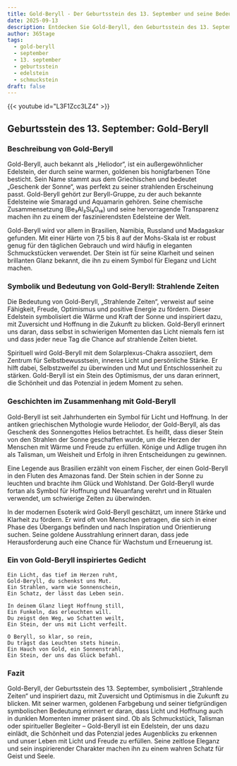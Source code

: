 ```yaml
---
title: Gold-Beryll - Der Geburtsstein des 13. September und seine Bedeutung
date: 2025-09-13
description: Entdecken Sie Gold-Beryll, den Geburtsstein des 13. September, der Strahlende Zeiten symbolisiert. Seine Symbolik und Geschichte werden Sie inspirieren.
author: 365tage
tags:
  - gold-beryll
  - september
  - 13. september
  - geburtsstein
  - edelstein
  - schmuckstein
draft: false
---
```


{{< youtube id="L3F1Zcc3LZ4" >}}

## Geburtsstein des 13. September: Gold-Beryll

### Beschreibung von Gold-Beryll

Gold-Beryll, auch bekannt als „Heliodor“, ist ein außergewöhnlicher Edelstein, der durch seine warmen, goldenen bis honigfarbenen Töne besticht. Sein Name stammt aus dem Griechischen und bedeutet „Geschenk der Sonne“, was perfekt zu seiner strahlenden Erscheinung passt. Gold-Beryll gehört zur Beryll-Gruppe, zu der auch bekannte Edelsteine wie Smaragd und Aquamarin gehören. Seine chemische Zusammensetzung (Be₃Al₂Si₆O₁₈) und seine hervorragende Transparenz machen ihn zu einem der faszinierendsten Edelsteine der Welt.

Gold-Beryll wird vor allem in Brasilien, Namibia, Russland und Madagaskar gefunden. Mit einer Härte von 7,5 bis 8 auf der Mohs-Skala ist er robust genug für den täglichen Gebrauch und wird häufig in eleganten Schmuckstücken verwendet. Der Stein ist für seine Klarheit und seinen brillanten Glanz bekannt, die ihn zu einem Symbol für Eleganz und Licht machen.

### Symbolik und Bedeutung von Gold-Beryll: Strahlende Zeiten

Die Bedeutung von Gold-Beryll, „Strahlende Zeiten“, verweist auf seine Fähigkeit, Freude, Optimismus und positive Energie zu fördern. Dieser Edelstein symbolisiert die Wärme und Kraft der Sonne und inspiriert dazu, mit Zuversicht und Hoffnung in die Zukunft zu blicken. Gold-Beryll erinnert uns daran, dass selbst in schwierigen Momenten das Licht niemals fern ist und dass jeder neue Tag die Chance auf strahlende Zeiten bietet.

Spirituell wird Gold-Beryll mit dem Solarplexus-Chakra assoziiert, dem Zentrum für Selbstbewusstsein, inneres Licht und persönliche Stärke. Er hilft dabei, Selbstzweifel zu überwinden und Mut und Entschlossenheit zu stärken. Gold-Beryll ist ein Stein des Optimismus, der uns daran erinnert, die Schönheit und das Potenzial in jedem Moment zu sehen.

### Geschichten im Zusammenhang mit Gold-Beryll

Gold-Beryll ist seit Jahrhunderten ein Symbol für Licht und Hoffnung. In der antiken griechischen Mythologie wurde Heliodor, der Gold-Beryll, als das Geschenk des Sonnengottes Helios betrachtet. Es heißt, dass dieser Stein von den Strahlen der Sonne geschaffen wurde, um die Herzen der Menschen mit Wärme und Freude zu erfüllen. Könige und Adlige trugen ihn als Talisman, um Weisheit und Erfolg in ihren Entscheidungen zu gewinnen.

Eine Legende aus Brasilien erzählt von einem Fischer, der einen Gold-Beryll in den Fluten des Amazonas fand. Der Stein schien in der Sonne zu leuchten und brachte ihm Glück und Wohlstand. Der Gold-Beryll wurde fortan als Symbol für Hoffnung und Neuanfang verehrt und in Ritualen verwendet, um schwierige Zeiten zu überwinden.

In der modernen Esoterik wird Gold-Beryll geschätzt, um innere Stärke und Klarheit zu fördern. Er wird oft von Menschen getragen, die sich in einer Phase des Übergangs befinden und nach Inspiration und Orientierung suchen. Seine goldene Ausstrahlung erinnert daran, dass jede Herausforderung auch eine Chance für Wachstum und Erneuerung ist.

### Ein von Gold-Beryll inspiriertes Gedicht

```
Ein Licht, das tief im Herzen ruht,  
Gold-Beryll, du schenkst uns Mut.  
Ein Strahlen, warm wie Sonnenschein,  
Ein Schatz, der lässt das Leben sein.  

In deinem Glanz liegt Hoffnung still,  
Ein Funkeln, das erleuchten will.  
Du zeigst den Weg, wo Schatten weilt,  
Ein Stein, der uns mit Licht verfeilt.  

O Beryll, so klar, so rein,  
Du trägst das Leuchten stets hinein.  
Ein Hauch von Gold, ein Sonnenstrahl,  
Ein Stein, der uns das Glück befahl.  
```

### Fazit

Gold-Beryll, der Geburtsstein des 13. September, symbolisiert „Strahlende Zeiten“ und inspiriert dazu, mit Zuversicht und Optimismus in die Zukunft zu blicken. Mit seiner warmen, goldenen Farbgebung und seiner tiefgründigen symbolischen Bedeutung erinnert er daran, dass Licht und Hoffnung auch in dunklen Momenten immer präsent sind. Ob als Schmuckstück, Talisman oder spiritueller Begleiter – Gold-Beryll ist ein Edelstein, der uns dazu einlädt, die Schönheit und das Potenzial jedes Augenblicks zu erkennen und unser Leben mit Licht und Freude zu erfüllen. Seine zeitlose Eleganz und sein inspirierender Charakter machen ihn zu einem wahren Schatz für Geist und Seele.